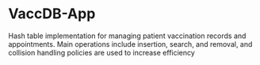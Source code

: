 # VaccDB-App
Hash table implementation for managing patient vaccination records and appointments. Main operations include insertion, search, and removal, and collision handling policies are used to increase efficiency
